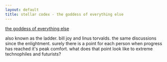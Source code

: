 ```yaml
---
layout: default
title: stellar codex - the goddess of everything else
---
```


[the goddess of everything else](https://slatestarcodex.com/2015/08/17/the-goddess-of-everything-else-2/)

also known as the ladder. bill joy and linus torvalds. the same discussions since the enlightment. surely there is a point for each person when progress has reached it's peak comfort. what does that point look like to extreme technophiles and futurists?
